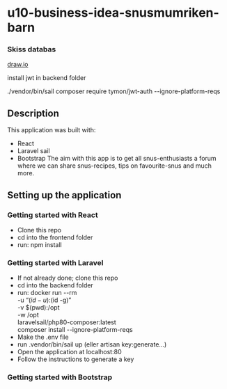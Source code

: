 # u10-business-idea-snusmumriken-barn

### Skiss databas
[draw.io](https://app.diagrams.net/#G1NGWY1s4TLEN6tDkRtfDoxssnLPw4PbVJ)

install jwt in backend folder

./vendor/bin/sail composer require tymon/jwt-auth --ignore-platform-reqs 

## Description
This application was built with:
- React
- Laravel sail
- Bootstrap
The aim with this app is to get all snus-enthusiasts a forum where we can share snus-recipes, tips on favourite-snus and much more.
## Setting up the application
### Getting started with React
- Clone this repo
- cd into the frontend folder
- run:
    npm install
### Getting started with Laravel
- If not already done; clone this repo
- cd into the backend folder
- run:
    docker run --rm \
        -u “$(id -u):$(id -g)” \
        -v $(pwd):/opt \
        -w /opt \
        laravelsail/php80-composer:latest \
        composer install --ignore-platform-reqs
- Make the .env file
- run .vendor/bin/sail up (eller artisan key:generate...)
- Open the application at localhost:80
- Follow the instructions to generate a key
### Getting started with Bootstrap
